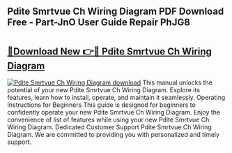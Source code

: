 ## Pdite Smrtvue Ch Wiring Diagram PDF Download Free - Part-JnO User Guide Repair PhJG8

# <h2><a href="http://dftzu9.blite.top/?on=Pdite+Smrtvue+Ch+Wiring+Diagram">🔗Download New 👉🔴 Pdite Smrtvue Ch Wiring Diagram</a></h2>

[![Pdite Smrtvue Ch Wiring Diagram download](https://i.imgur.com/lujVjoI.png)](http://dftzu9.blite.top/?on=Pdite+Smrtvue+Ch+Wiring+Diagram)
This manual unlocks the potential of your new Pdite Smrtvue Ch Wiring Diagram. Explore its features, learn how to install, operate, and maintain it seamlessly. Operating Instructions for Beginners This guide is designed for beginners to confidently operate your new Pdite Smrtvue Ch Wiring Diagram. Enjoy the convenience of list of features while using your new Pdite Smrtvue Ch Wiring Diagram. Dedicated Customer Support Pdite Smrtvue Ch Wiring Diagram. We are committed to providing you with personalized and timely support.
